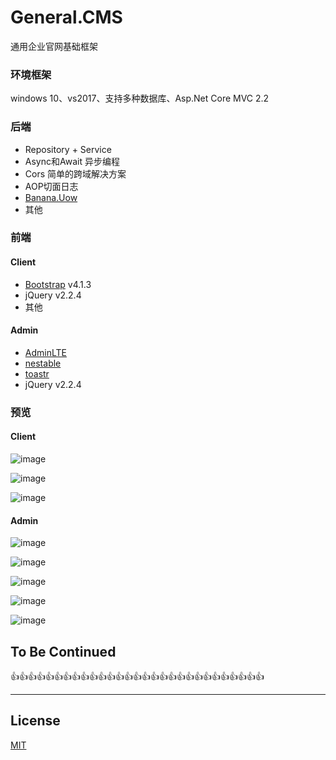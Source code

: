 # General.CMS
通用企业官网基础框架

### 环境框架
windows 10、vs2017、支持多种数据库、Asp.Net Core MVC 2.2

### 后端
* Repository + Service
* Async和Await 异步编程
* Cors 简单的跨域解决方案
* AOP切面日志
* [Banana.Uow](https://www.nuget.org/packages/Banana.Uow/)
* 其他

### 前端
#### Client
* [Bootstrap](https://getbootstrap.com/) v4.1.3
* jQuery v2.2.4
* 其他

#### Admin
* [AdminLTE](http://adminlte.la998.com/)
* [nestable](https://github.com/dbushell/Nestable)
* [toastr](https://github.com/CodeSeven/toastr)
* jQuery v2.2.4

### 预览
#### Client
![image](https://github.com/EminemJK/General.CMS/blob/master/GeneralCMS/Doc/images/c1.png)

![image](https://github.com/EminemJK/General.CMS/blob/master/GeneralCMS/Doc/images/c2.png)

![image](https://github.com/EminemJK/General.CMS/blob/master/GeneralCMS/Doc/images/c3.png)
#### Admin
![image](https://github.com/EminemJK/General.CMS/blob/master/GeneralCMS/Doc/images/a1.png)

![image](https://github.com/EminemJK/General.CMS/blob/master/GeneralCMS/Doc/images/a2.png)

![image](https://github.com/EminemJK/General.CMS/blob/master/GeneralCMS/Doc/images/a3.png)

![image](https://github.com/EminemJK/General.CMS/blob/master/GeneralCMS/Doc/images/a4.png)

![image](https://github.com/EminemJK/General.CMS/blob/master/GeneralCMS/Doc/images/a5.png)

## To Be Continued
👍👍👍👍👍👍👍👍👍👍👍👍👍👍👍👍👍👍👍👍👍👍👍👍👍👍👍👍👍

-------
License
-------
[MIT](https://github.com/EminemJK/General.CMS/blob/master/LICENSE)